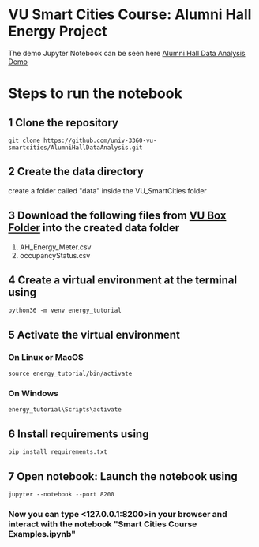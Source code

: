 # VU Smart Cities Course: Alumni Hall Energy Project
The demo Jupyter Notebook can be seen here [Alumni Hall Data Analysis Demo](https://github.com/univ-3360-vu-smartcities/AlumniHallDataAnalysis/blob/master/Alumni%20Hall%20Data%20Analysis%20Demo.ipynb)

# Steps to run the notebook

## 1 Clone the repository
```
git clone https://github.com/univ-3360-vu-smartcities/AlumniHallDataAnalysis.git
```

## 2 Create the data directory
create a folder called "data" inside the VU_SmartCities folder

## 3 Download the following files from [VU Box Folder](https://vanderbilt.app.box.com/folder/105397610826) into the created data folder
1. AH_Energy_Meter.csv
2. occupancyStatus.csv 


## 4 Create a virtual environment at the terminal using

```
python36 -m venv energy_tutorial
```

## 5 Activate the virtual environment

### On Linux or MacOS
```
source energy_tutorial/bin/activate
```
### On Windows
```
energy_tutorial\Scripts\activate
```
## 6 Install requirements using
```
pip install requirements.txt
```

## 7 Open notebook: Launch the notebook using
```
jupyter --notebook --port 8200
```
### Now you can type <127.0.0.1:8200>in your browser and interact with the notebook "Smart Cities Course Examples.ipynb"